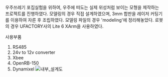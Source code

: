 우주쓰레기 포집실험을 위하여, 우주에 떠도는 실제 위성처럼 보이는 모형을 제작하는 프로젝트를 진행하였다.
모델링의 경우 직접 설계하였으며, 3mm 합판을 레이저 커팅기를 이용하여 자른 후 조립하였다. 모델링 파일의 경우 'modeling'에 정리해놓았다.
로봇의 경우 UFACTORY사의 Lite 6 XArm을 사용하였다.

사용부품 
1. RS485
2. 24v to 12v converter
3. Xbee
4. OpenRB-150
5. Dynamixel
![내부_설계도](https://github.com/user-attachments/assets/e62aabd5-482f-4070-90a7-057c758c23be)
